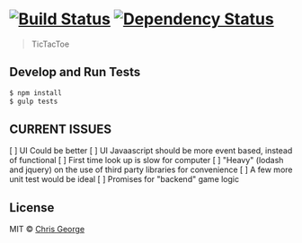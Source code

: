 #  [![Build Status][travis-image]][travis-url] [![Dependency Status][daviddm-image]][daviddm-url]

> TicTacToe 


## Develop and Run Tests

```sh
$ npm install 
$ gulp tests

```

## CURRENT ISSUES

[ ] UI Could be better
[ ] UI Javaascript should be more event based, instead of functional
[ ] First time look up is slow for computer
[ ] "Heavy" (lodash and jquery) on the use of third party libraries for convenience
[ ] A few more unit test would be ideal
[ ] Promises for "backend" game logic

## License

MIT © [Chris George]()


[npm-image]: https://badge.fury.io/js/tictactoe.svg
[npm-url]: https://npmjs.org/package/tictactoe
[travis-image]: https://travis-ci.org/chrisgeo/tictactoe.svg?branch=master
[travis-url]: https://travis-ci.org/chrisgeo/tictactoe
[daviddm-image]: https://david-dm.org/chrisgeo/tictactoe.svg?theme=shields.io
[daviddm-url]: https://david-dm.org/chrisgeo/tictactoe
